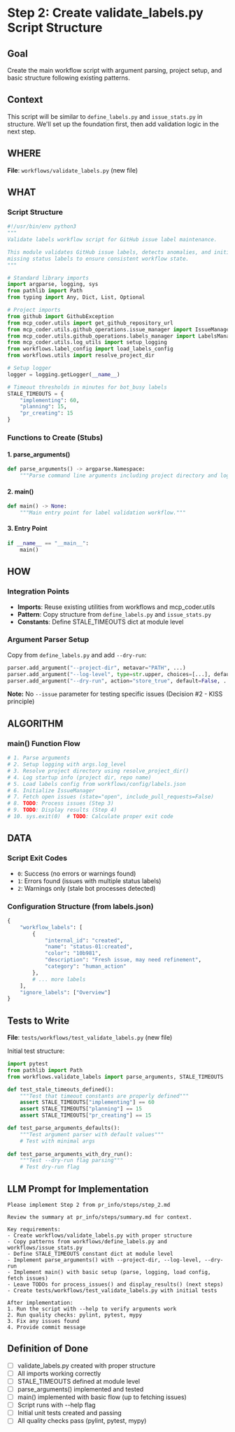 # Step 2: Create validate_labels.py Script Structure

## Goal
Create the main workflow script with argument parsing, project setup, and basic structure following existing patterns.

## Context
This script will be similar to `define_labels.py` and `issue_stats.py` in structure. We'll set up the foundation first, then add validation logic in the next step.

## WHERE
**File**: `workflows/validate_labels.py` (new file)

## WHAT

### Script Structure
```python
#!/usr/bin/env python3
"""
Validate labels workflow script for GitHub issue label maintenance.

This module validates GitHub issue labels, detects anomalies, and initializes
missing status labels to ensure consistent workflow state.
"""

# Standard library imports
import argparse, logging, sys
from pathlib import Path
from typing import Any, Dict, List, Optional

# Project imports
from github import GithubException
from mcp_coder.utils import get_github_repository_url
from mcp_coder.utils.github_operations.issue_manager import IssueManager
from mcp_coder.utils.github_operations.labels_manager import LabelsManager
from mcp_coder.utils.log_utils import setup_logging
from workflows.label_config import load_labels_config
from workflows.utils import resolve_project_dir

# Setup logger
logger = logging.getLogger(__name__)

# Timeout thresholds in minutes for bot_busy labels
STALE_TIMEOUTS = {
    "implementing": 60,
    "planning": 15,
    "pr_creating": 15
}
```

### Functions to Create (Stubs)

#### 1. parse_arguments()
```python
def parse_arguments() -> argparse.Namespace:
    """Parse command line arguments including project directory and log level."""
```

#### 2. main()
```python
def main() -> None:
    """Main entry point for label validation workflow."""
```

#### 3. Entry Point
```python
if __name__ == "__main__":
    main()
```

## HOW

### Integration Points
- **Imports**: Reuse existing utilities from workflows and mcp_coder.utils
- **Pattern**: Copy structure from `define_labels.py` and `issue_stats.py`
- **Constants**: Define STALE_TIMEOUTS dict at module level

### Argument Parser Setup
Copy from `define_labels.py` and add `--dry-run`:
```python
parser.add_argument("--project-dir", metavar="PATH", ...)
parser.add_argument("--log-level", type=str.upper, choices=[...], default="INFO", ...)
parser.add_argument("--dry-run", action="store_true", default=False, ...)
```

**Note:** No `--issue` parameter for testing specific issues (Decision #2 - KISS principle)

## ALGORITHM

### main() Function Flow
```python
# 1. Parse arguments
# 2. Setup logging with args.log_level
# 3. Resolve project directory using resolve_project_dir()
# 4. Log startup info (project dir, repo name)
# 5. Load labels config from workflows/config/labels.json
# 6. Initialize IssueManager
# 7. Fetch open issues (state="open", include_pull_requests=False)
# 8. TODO: Process issues (Step 3)
# 9. TODO: Display results (Step 4)
# 10. sys.exit(0)  # TODO: Calculate proper exit code
```

## DATA

### Script Exit Codes
- `0`: Success (no errors or warnings found)
- `1`: Errors found (issues with multiple status labels)
- `2`: Warnings only (stale bot processes detected)

### Configuration Structure (from labels.json)
```python
{
    "workflow_labels": [
        {
            "internal_id": "created",
            "name": "status-01:created",
            "color": "10b981",
            "description": "Fresh issue, may need refinement",
            "category": "human_action"
        },
        # ... more labels
    ],
    "ignore_labels": ["Overview"]
}
```

## Tests to Write

**File**: `tests/workflows/test_validate_labels.py` (new file)

Initial test structure:
```python
import pytest
from pathlib import Path
from workflows.validate_labels import parse_arguments, STALE_TIMEOUTS

def test_stale_timeouts_defined():
    """Test that timeout constants are properly defined"""
    assert STALE_TIMEOUTS["implementing"] == 60
    assert STALE_TIMEOUTS["planning"] == 15
    assert STALE_TIMEOUTS["pr_creating"] == 15

def test_parse_arguments_defaults():
    """Test argument parser with default values"""
    # Test with minimal args
    
def test_parse_arguments_with_dry_run():
    """Test --dry-run flag parsing"""
    # Test dry-run flag
```

## LLM Prompt for Implementation

```
Please implement Step 2 from pr_info/steps/step_2.md

Review the summary at pr_info/steps/summary.md for context.

Key requirements:
- Create workflows/validate_labels.py with proper structure
- Copy patterns from workflows/define_labels.py and workflows/issue_stats.py
- Define STALE_TIMEOUTS constant dict at module level
- Implement parse_arguments() with --project-dir, --log-level, --dry-run
- Implement main() with basic setup (parse, logging, load config, fetch issues)
- Leave TODOs for process_issues() and display_results() (next steps)
- Create tests/workflows/test_validate_labels.py with initial tests

After implementation:
1. Run the script with --help to verify arguments work
2. Run quality checks: pylint, pytest, mypy
3. Fix any issues found
4. Provide commit message
```

## Definition of Done
- [ ] validate_labels.py created with proper structure
- [ ] All imports working correctly
- [ ] STALE_TIMEOUTS defined at module level
- [ ] parse_arguments() implemented and tested
- [ ] main() implemented with basic flow (up to fetching issues)
- [ ] Script runs with --help flag
- [ ] Initial unit tests created and passing
- [ ] All quality checks pass (pylint, pytest, mypy)
